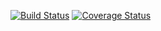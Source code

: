 [![Build Status](https://travis-ci.org/valmaev/antforce.svg?branch=master)](https://travis-ci.org/valmaev/antforce) 
[![Coverage Status](https://codecov.io/gh/valmaev/antforce/branch/master/graph/badge.svg)](https://codecov.io/gh/valmaev/antforce)